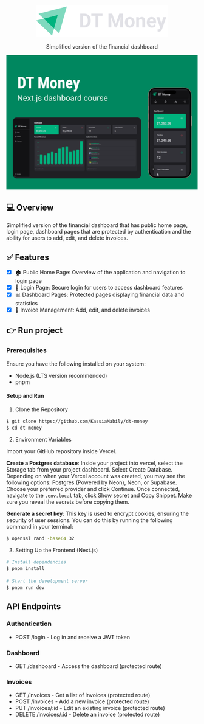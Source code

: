 <div align="center">
    <img src=".github/logo.svg" alt="DT Money" />
    <p>Simplified version of the financial dashboard</p>
</div>

<img src=".github/cover.png" alt="DT Money" />

## 💻 Overview
Simplified version of the financial dashboard that has public home page, login page, dashboard pages that are protected by authentication and the ability for users to add, edit, and delete invoices.

## ✅ Features

- [x] 🏠 Public Home Page: Overview of the application and navigation to login page
- [x] 🔑 Login Page: Secure login for users to access dashboard features
- [x] 📊 Dashboard Pages: Protected pages displaying financial data and statistics
- [x] 📝 Invoice Management: Add, edit, and delete invoices

## 👉 Run project

### Prerequisites

Ensure you have the following installed on your system:

- Node.js (LTS version recommended)
- pnpm

#### Setup and Run

1. Clone the Repository

```bash
$ git clone https://github.com/KassiaMabily/dt-money
$ cd dt-money
```

2. Environment Variables

Import your GitHub repository inside Vercel.

**Create a Postgres database**: Inside your project into vercel, select the Storage tab from your project dashboard. Select Create Database. 
Depending on when your Vercel account was created, you may see the following options: Postgres (Powered by Neon), Neon, or Supabase. 
Choose your preferred provider and click Continue. Once connected, navigate to the ``.env.local`` tab, click Show secret and Copy Snippet. Make sure you reveal the secrets before copying them.

**Generate a secret key**:  This key is used to encrypt cookies, ensuring the security of user sessions. You can do this by running the following command in your terminal:

```bash
$ openssl rand -base64 32
```

3. Setting Up the Frontend (Next.js)

```bash
# Install dependencies
$ pnpm install

# Start the development server
$ pnpm run dev
```

## API Endpoints

### Authentication
- POST /login - Log in and receive a JWT token

### Dashboard
- GET /dashboard - Access the dashboard (protected route)

### Invoices
- GET /invoices - Get a list of invoices (protected route)
- POST /invoices - Add a new invoice (protected route)
- PUT /invoices/:id - Edit an existing invoice (protected route)
- DELETE /invoices/:id - Delete an invoice (protected route)
